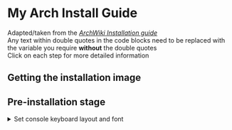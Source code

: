 # My Arch Install Guide
Adapted/taken from the *[ArchWiki Installation guide](https://wiki.archlinux.org/title/Installation_guide?ref=bluelinden.art)*  
Any text within double quotes in the code blocks need to be replaced with the variable you require **without** the double quotes  
Click on each step for more detailed information
## Getting the installation image
## Pre-installation stage
<details><summary>Set console keyboard layout and font</summary>
    An optional step if happy with the default settings of a *US* console keymap. Otherwise the available layouts can be listed with `localectl list-keymaps`, *I'll most likely need to change the keymap to "uk"*.
    
    Changing the console font is also optional, but it might be a good idea to change to a larger font to see the command line more clearly. Again, a list of available fonts can be found in `/usr/share/kbd/consolefonts/`, just need to omit the path and file extension. *I found "ter-120b" worked great on my laptop, clear and not too big.*
    </details>
```
# loadkeys "country_code"
```
```bash
setfont "console_font"
```

### Verify boot mode
```bash
cat /sys/firmware/efi/fw_platform_size
```
Should return `64`

### Connect to the internet
#### How to connect to Wi-Fi
```bash
iwctl
```
```bash
[iwd]# device list
```
```bash
[iwd]# station "wlan0" scan
```
```bash
[iwd]# station "wlan0" get-networks
```
```bash
[iwd]# station "wlan0" connect "fanling/fanling_5G"
```
```bash
Passphrase: ********
```
**Ctrl + D** to exit

#### How to test network connection
```bash
ping archlinux.org
```
Should see byte reply from archlinux.org

**Ctrl + C** to stop ping reply

### Update the system clock
```bash
timedatectl
```

### Partition the disks
Identify the disk to be partitioned
```bash
fdisk -l
```
or 
```bash
lsblk
```

Enter partitioning tool interactive prompt
```bash
fdisk /dev/"mmcblk0"
```
```
Command (m for help):
```
Create ESP partition
1. "n"
2. "1"
3. "&#x23CE;"
4. "+1G"
5. "t"
6. ("L" to see the list of all types)
7. "1"

Create root partition
1. "n"
2. "2"
3. "&#x23CE;"
4. "&#x23CE;"

Write all changes to the disk
1. "w"

### Format the partitions
<details><summary><em>Format EFI system partition</em></summary>
Here we are adding a file system to the ESP. Instead of the usual Linux EXT4 file system, we add the more universal FAT32 file system. 

Make sure you include the ESP partition extension to the name of the drive when entering the command.
</details>

```bash
mkfs.fat -F 32 /dev/"mmcblk0p1"
```

Format root partition
```bash
mkfs.ext4 /dev/"mmcblk0p2"
```

### Mount the file systems
```bash
mount /dev/"mmcblk0p2" /mnt
```
```bash
mount -m /dev/"mmcblk0p1" /mnt/boot
```

## Installation stage
### Select mirror
```bash
pacman -Syy
```
```bash
pacman -S reflector
```
Backup mirror list
```bash
cp /etc/pacman.d/mirrorlist /etc/pacman.d/mirrorlist_bak
```
Update mirror list to local region
```bash
reflector -c ""HK"" -f 12 -l 10 -n 10 --save /etc/pacman.d/mirrorlist
```
Double check
```bash
nano /etc/pacman.d/mirrorlist
```

### Install essential packages
```bash
pacstrap -K /mnt base linux linux-firmware nano networkmanager sudo efibootmgr
```

## Configure the system
### Fstab
```bash
genfstab -U /mnt >> /mnt/etc/fstab
```
Check file

### Chroot
```bash
arch-chroot /mnt
```

### Set the time **(need to double check time zone)**
(List timezone if need be: `timedatectl list-timezones`)
```bash
ln -sf /usr/share/zoneinfo/"Asia"/"Hong_Kong" /etc/localtime
```
```bash
hwclock --systohc
```
**Check Clock drift thingy**

### Localization
Edit `/etc/locale.gen` and uncomment `en_US.UTF-8 UTF-8` and other locales **(<em>en_HK? or en_GB?</em>)**, then:
```bash
locale-gen
```
Create `/etc/locale.conf` file and set the LANG variable:
```bash
echo LANG=en_US.UFT-8 > /etc/locale.conf
>export lang=en_US.UTF-8
```
Make console keyboard layout permanent
```bash
echo KEYMAP=uk > /etc/vonsole.conf
```

### Network configuration
```bash
echo "hydrogen-chrultrabook" > /etc/hostname
```
```bash
nano /etc/hosts
```
Add the following lines to `/etc/hosts`
```
127.0.0.1   localhost
::1         localhost
127.0.1.1   "hydrogen-chrultrabook"
```
>Add Network Manager!
>Check to see if other services are running?
>```bash
>systemctl --type=service
>```
>```bash
>pacman -S networkmanager
>```
>```bash
>systemctl enable NetworkManager
>```

### Initramfs (worth looking into?)

### Set the root password
```bash
passwd
```

### Create user and add privileges
```bash
useradd -m -G wheel "andyball"
```
```bash
passwd "andyball"
```
```bash
EDITOR=nano visudo
```
Uncomment '%wheel ALL=(ALL:ALL) ALL

### Install the bootloader
Bring up relevant info to copy
```bash
cat /etc/fstab
```
Create boot entry
```bash
efibootmgr -c -d /dev/"mmcblk0" -p 1 -L "Arch Linux" -l /vmlinuz-linux -u 'root=UUID="root_parition_UUID" rw initrd=\initramfs-linux.img'
```
If correct, third line of output will have the 'Arch Linux' `Boot*` first, with the correct root partition UUID at the end.

## Reboot
```bash
exit
```
```bash
reboot
```
and pray!

## Post-installation set up
```bash
nmcli device wifi list
nmcli device wifi connect "fanling/fanling_5G" password "19911993"
```
CHECK WIKI FOR DETAILS!